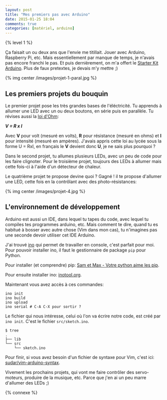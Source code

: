 ```yaml
---
layout: post
title: "Mes premiers pas avec Arduino"
date: 2015-01-25 18:04
comments: true
categories: [matériel, arduino]
---
```


{% level 1 %}

Ça faisait un ou deux ans que l'envie me titillait. Jouer avec Arduino,
Raspberry Pi, etc. Mais essentiellement par manque de temps, je n'avais pas
encore franchi le pas. Et puis dernièrement, on m'a offert le
[Starter Kit Arduino](http://arduino.cc/en/Main/ArduinoStarterKit). Plus de faux pretextes, je devais m'y mettre ;)

{% img center /images/projet-1-paral.jpg %}

<!-- more -->

## Les premiers projets du bouquin

Le premier projet pose les très grandes bases de l'éléctricité. Tu apprends
à allumer une LED avec un ou deux boutons, en série puis en parallèle.
Tu révises aussi la [loi d'Ohm](http://fr.wikipedia.org/wiki/Loi_d%27Ohm):

**_V = R x I_**

Avec **V** pour volt (mesuré en volts), **R** pour résistance (mesuré en ohms)
et **I** pour intensité (mesuré en ampères). J'avais appris cette loi au lycée
sous la forme U = RxI,
en français le **V** devient donc **U**, je ne sais plus pourquoi ?

Dans le second projet, tu allumes plusieurs LEDs, avec un peu de code pour les
faire clignoter. Pour le troisième projet, toujours des LEDs à allumer mais
cette fois-ci à l'aide d'un détecteur de chaleur.

Le quatrième projet te propose devine quoi ? Gagné ! il te propose d'allumer
une LED, cette fois en la contrôlant avec des photo-résistances:

{% img center /images/projet-4.jpg %}

## L'environnement de développement

Arduino est aussi un IDE, dans lequel tu tapes du code, avec lequel tu compiles
tes programmes arduino, etc. Mais comment te dire, quand tu es habitué à bosser
avec autre chose (Vim dans mon cas), tu n'imagines pas une seconde devoir
utiliser cet IDE Arduino.

J'ai trouvé [ino](http://inotool.org) qui permet de travailler en console, c'est parfait pour moi.
Pour pouvoir installer ino, il faut le gestionnaire de package `pip` pour
Python.

Pour installer (et comprendre) pip:
[Sam et Max - Votre python aime les pip](http://sametmax.com/votre-python-aime-les-pip/).

Pour ensuite installer ino: [inotool.org](http://inotool.org/).

Maintenant vous avez accès à ces commandes:

    ino init
    ino build
    ino upload
    ino serial # C-A C-X pour sortir ?

Le fichier qui nous intéresse, celui où l'on va écrire notre code, est créé
par `ino init`. C'est le fichier `src/sketch.ino`.

    $ tree
    .
    ├── lib
    └── src
        └── sketch.ino

Pour finir, si vous avez besoin d'un fichier de syntaxe pour Vim, c'est ici:
[sudar/vim-arduino-syntax](https://github.com/sudar/vim-arduino-syntax).

Vivement les prochains projets, qui vont me faire contrôler des servo-moteurs,
produire de la musique, etc. Parce que j'en ai un peu marre d'allumer des
LEDs ;)

{% connexe %}
